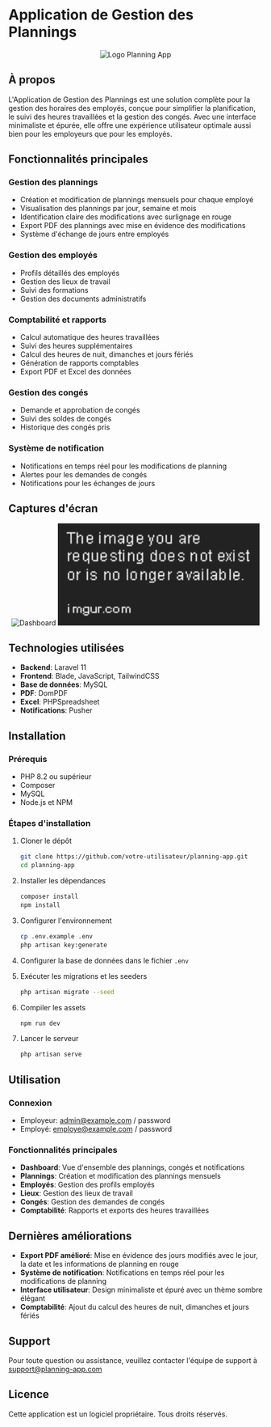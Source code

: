 # Application de Gestion des Plannings

<p align="center">
  <img src="public/img/logo.png" alt="Logo Planning App" width="200">
</p>

## À propos

L'Application de Gestion des Plannings est une solution complète pour la gestion des horaires des employés, conçue pour simplifier la planification, le suivi des heures travaillées et la gestion des congés. Avec une interface minimaliste et épurée, elle offre une expérience utilisateur optimale aussi bien pour les employeurs que pour les employés.

## Fonctionnalités principales

### Gestion des plannings
- Création et modification de plannings mensuels pour chaque employé
- Visualisation des plannings par jour, semaine et mois
- Identification claire des modifications avec surlignage en rouge
- Export PDF des plannings avec mise en évidence des modifications
- Système d'échange de jours entre employés

### Gestion des employés
- Profils détaillés des employés
- Gestion des lieux de travail
- Suivi des formations
- Gestion des documents administratifs

### Comptabilité et rapports
- Calcul automatique des heures travaillées
- Suivi des heures supplémentaires
- Calcul des heures de nuit, dimanches et jours fériés
- Génération de rapports comptables
- Export PDF et Excel des données

### Gestion des congés
- Demande et approbation de congés
- Suivi des soldes de congés
- Historique des congés pris

### Système de notification
- Notifications en temps réel pour les modifications de planning
- Alertes pour les demandes de congés
- Notifications pour les échanges de jours

## Captures d'écran

<p align="center">
  <img src="public/img/screenshots/dashboard.png" alt="Dashboard" width="400">
  <img src="public/img/screenshots/planning.png" alt="Planning" width="400">
</p>

## Technologies utilisées

- **Backend**: Laravel 11
- **Frontend**: Blade, JavaScript, TailwindCSS
- **Base de données**: MySQL
- **PDF**: DomPDF
- **Excel**: PHPSpreadsheet
- **Notifications**: Pusher

## Installation

### Prérequis
- PHP 8.2 ou supérieur
- Composer
- MySQL
- Node.js et NPM

### Étapes d'installation

1. Cloner le dépôt
   ```bash
   git clone https://github.com/votre-utilisateur/planning-app.git
   cd planning-app
   ```

2. Installer les dépendances
   ```bash
   composer install
   npm install
   ```

3. Configurer l'environnement
   ```bash
   cp .env.example .env
   php artisan key:generate
   ```

4. Configurer la base de données dans le fichier `.env`

5. Exécuter les migrations et les seeders
   ```bash
   php artisan migrate --seed
   ```

6. Compiler les assets
   ```bash
   npm run dev
   ```

7. Lancer le serveur
   ```bash
   php artisan serve
   ```

## Utilisation

### Connexion
- Employeur: admin@example.com / password
- Employé: employe@example.com / password

### Fonctionnalités principales
- **Dashboard**: Vue d'ensemble des plannings, congés et notifications
- **Plannings**: Création et modification des plannings mensuels
- **Employés**: Gestion des profils employés
- **Lieux**: Gestion des lieux de travail
- **Congés**: Gestion des demandes de congés
- **Comptabilité**: Rapports et exports des heures travaillées

## Dernières améliorations

- **Export PDF amélioré**: Mise en évidence des jours modifiés avec le jour, la date et les informations de planning en rouge
- **Système de notification**: Notifications en temps réel pour les modifications de planning
- **Interface utilisateur**: Design minimaliste et épuré avec un thème sombre élégant
- **Comptabilité**: Ajout du calcul des heures de nuit, dimanches et jours fériés

## Support

Pour toute question ou assistance, veuillez contacter l'équipe de support à support@planning-app.com

## Licence

Cette application est un logiciel propriétaire. Tous droits réservés.
